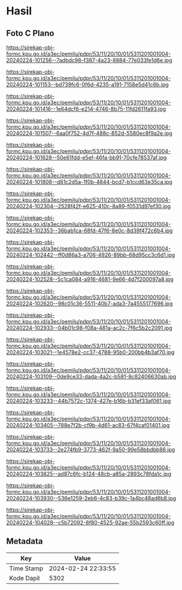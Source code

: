 # Hasil

## Foto C Plano

https://sirekap-obj-formc.kpu.go.id/a3ec/pemilu/pdpr/53/11/20/10/01/5311201001004-20240224-101256--7adbdc98-f387-4a23-8884-77e033fe1d6e.jpg

https://sirekap-obj-formc.kpu.go.id/a3ec/pemilu/pdpr/53/11/20/10/01/5311201001004-20240224-101153--bd739fc6-0f6d-4235-a191-7158e5d41c6b.jpg

https://sirekap-obj-formc.kpu.go.id/a3ec/pemilu/pdpr/53/11/20/10/01/5311201001004-20240224-101416--1e64dcf6-e214-4746-8b75-11fd2611fa93.jpg

https://sirekap-obj-formc.kpu.go.id/a3ec/pemilu/pdpr/53/11/20/10/01/5311201001004-20240224-101507--6aa0f752-4d7f-488c-852d-5580ec8f9a2e.jpg

https://sirekap-obj-formc.kpu.go.id/a3ec/pemilu/pdpr/53/11/20/10/01/5311201001004-20240224-101628--50e61fdd-e5ef-46fa-bb91-70cfe78537af.jpg

https://sirekap-obj-formc.kpu.go.id/a3ec/pemilu/pdpr/53/11/20/10/01/5311201001004-20240224-101808--d81c2d5a-1f0b-4844-bcd7-b1ccd63e35ca.jpg

https://sirekap-obj-formc.kpu.go.id/a3ec/pemilu/pdpr/53/11/20/10/01/5311201001004-20240224-102304--2528f42f-e625-410c-8a89-f0531d97ef30.jpg

https://sirekap-obj-formc.kpu.go.id/a3ec/pemilu/pdpr/53/11/20/10/01/5311201001004-20240224-102353--36bab1ca-68fd-47f6-8e0c-8d39f472c6b4.jpg

https://sirekap-obj-formc.kpu.go.id/a3ec/pemilu/pdpr/53/11/20/10/01/5311201001004-20240224-102442--ff0d86a3-a706-4926-89bb-68d95cc3c6d1.jpg

https://sirekap-obj-formc.kpu.go.id/a3ec/pemilu/pdpr/53/11/20/10/01/5311201001004-20240224-102528--5c1ca084-a916-4681-9e66-4d7f200097a8.jpg

https://sirekap-obj-formc.kpu.go.id/a3ec/pemilu/pdpr/53/11/20/10/01/5311201001004-20240224-102620--98c01c36-5511-40b7-ada3-7a4555177696.jpg

https://sirekap-obj-formc.kpu.go.id/a3ec/pemilu/pdpr/53/11/20/10/01/5311201001004-20240224-102933--04b01c98-f08a-481a-ac2c-7f6c5b2c2091.jpg

https://sirekap-obj-formc.kpu.go.id/a3ec/pemilu/pdpr/53/11/20/10/01/5311201001004-20240224-103021--1e4578e2-cc37-4788-95b0-200bb4b3af70.jpg

https://sirekap-obj-formc.kpu.go.id/a3ec/pemilu/pdpr/53/11/20/10/01/5311201001004-20240224-103109--0de9ce33-dada-4a2c-b581-8c82406630ab.jpg

https://sirekap-obj-formc.kpu.go.id/a3ec/pemilu/pdpr/53/11/20/10/01/5311201001004-20240224-103233--44b7572c-1374-427e-b16b-b31ef33af061.jpg

https://sirekap-obj-formc.kpu.go.id/a3ec/pemilu/pdpr/53/11/20/10/01/5311201001004-20240224-103405--788e7f2b-cf9b-4d61-ac83-67f4caf01401.jpg

https://sirekap-obj-formc.kpu.go.id/a3ec/pemilu/pdpr/53/11/20/10/01/5311201001004-20240224-103733--2e274fb9-3773-462f-9a50-99e58bbdbb86.jpg

https://sirekap-obj-formc.kpu.go.id/a3ec/pemilu/pdpr/53/11/20/10/01/5311201001004-20240224-103825--ad87c6fc-b124-48cb-a85a-2893c78fda1c.jpg

https://sirekap-obj-formc.kpu.go.id/a3ec/pemilu/pdpr/53/11/20/10/01/5311201001004-20240224-103930--536e1259-2eb6-4c83-b39c-1a4bc48ad6b8.jpg

https://sirekap-obj-formc.kpu.go.id/a3ec/pemilu/pdpr/53/11/20/10/01/5311201001004-20240224-104028--c5b72092-8f80-4525-92ae-55b2593c60ff.jpg


## Metadata

| Key        | Value               |
| ---------- | ------------------- |
| Time Stamp | 2024-02-24 22:33:55 |
| Kode Dapil | 5302                |



